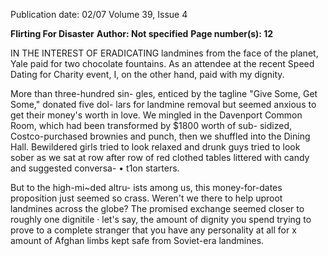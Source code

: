 Publication date: 02/07
Volume 39, Issue 4

**Flirting For Disaster**
**Author:  Not specified**
**Page number(s): 12**

IN THE INTEREST OF ERADICATING 
landmines from the face of the planet, 
Yale paid for two chocolate fountains. 
As an attendee at the recent Speed 
Dating for Charity event, I, on the 
other hand, paid with my dignity. 

More than three-hundred sin-
gles, enticed by the tagline "Give 
Some, Get Some," donated five dol-
lars for landmine removal but seemed 
anxious to get their money's worth in 
love. We mingled in the Davenport 
Common Room, which had been 
transformed by $1800 worth of sub-
sidized, Costco-purchased brownies 
and punch, then we shuffled into the 
Dining Hall. Bewildered girls tried 
to look relaxed and drunk guys tried 
to look sober as we sat at row after 
row of red clothed tables littered 
with candy and suggested conversa-
• t1on starters. 

But to the high-mi~ded altru-
ists among us, this money-for-dates 
proposition just seemed so crass. 
Weren't we there to help uproot 
landmines across the globe? 
The 
promised exchange seemed closer to 
roughly one dignitile · let's say, the 
amount of dignity you spend trying 
to prove to a complete stranger that 
you have any personality at all for 
x amount of Afghan limbs kept safe 
from Soviet-era landmines.